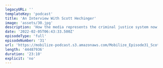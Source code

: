 ```yaml
---
legacyURL: ''
templateKey: 'podcast'
title: 'An Interview With Scott Hechinger'
image: 'assets/30.jpg'
description: 'How the media represents the criminal justice system now, and how it needs to change.'
date: '2022-02-05T06:43:33.500Z'
episodeType: 'full'
episodeNumber: '31'
url: 'https://mobilize-podcast.s3.amazonaws.com/Mobilize_Episode31_ScottHechinger.mp3'
length: '44487936'
duration: '23:10'
explicit: 'no'
---
```

